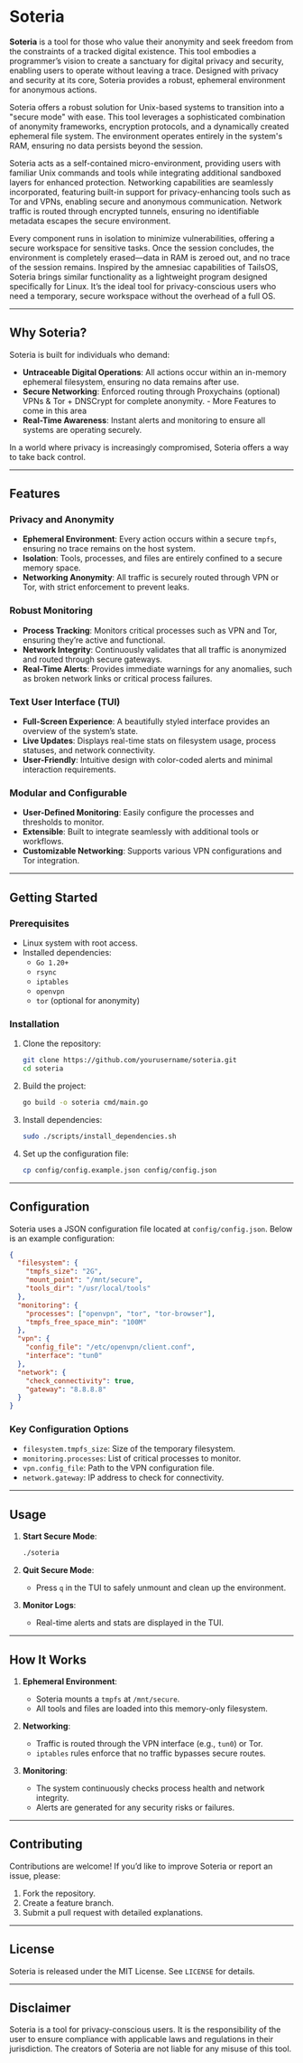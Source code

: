 # **Soteria**

**Soteria** is a tool for those who value their anonymity and seek freedom from the constraints of a tracked digital existence. This tool embodies a programmer’s vision to create a sanctuary for digital privacy and security, enabling users to operate without leaving a trace. Designed with privacy and security at its core, Soteria provides a robust, ephemeral environment for anonymous actions.

Soteria offers a robust solution for Unix-based systems to transition into a "secure mode" with ease. This tool leverages a sophisticated combination of anonymity frameworks, encryption protocols, and a dynamically created ephemeral file system. The environment operates entirely in the system's RAM, ensuring no data persists beyond the session.

Soteria acts as a self-contained micro-environment, providing users with familiar Unix commands and tools while integrating additional sandboxed layers for enhanced protection. Networking capabilities are seamlessly incorporated, featuring built-in support for privacy-enhancing tools such as Tor and VPNs, enabling secure and anonymous communication. Network traffic is routed through encrypted tunnels, ensuring no identifiable metadata escapes the secure environment.

Every component runs in isolation to minimize vulnerabilities, offering a secure workspace for sensitive tasks. Once the session concludes, the environment is completely erased—data in RAM is zeroed out, and no trace of the session remains. Inspired by the amnesiac capabilities of TailsOS, Soteria brings similar functionality as a lightweight program designed specifically for Linux. It’s the ideal tool for privacy-conscious users who need a temporary, secure workspace without the overhead of a full OS.

---

## **Why Soteria?**

Soteria is built for individuals who demand:

- **Untraceable Digital Operations**: All actions occur within an in-memory ephemeral filesystem, ensuring no data remains after use.
- **Secure Networking**: Enforced routing through Proxychains (optional) VPNs & Tor + DNSCrypt for complete anonymity. - More Features to come in this area
- **Real-Time Awareness**: Instant alerts and monitoring to ensure all systems are operating securely.

In a world where privacy is increasingly compromised, Soteria offers a way to take back control.

---

## **Features**

### **Privacy and Anonymity**
- **Ephemeral Environment**: Every action occurs within a secure `tmpfs`, ensuring no trace remains on the host system.
- **Isolation**: Tools, processes, and files are entirely confined to a secure memory space.
- **Networking Anonymity**: All traffic is securely routed through VPN or Tor, with strict enforcement to prevent leaks.

### **Robust Monitoring**
- **Process Tracking**: Monitors critical processes such as VPN and Tor, ensuring they’re active and functional.
- **Network Integrity**: Continuously validates that all traffic is anonymized and routed through secure gateways.
- **Real-Time Alerts**: Provides immediate warnings for any anomalies, such as broken network links or critical process failures.

### **Text User Interface (TUI)**
- **Full-Screen Experience**: A beautifully styled interface provides an overview of the system’s state.
- **Live Updates**: Displays real-time stats on filesystem usage, process statuses, and network connectivity.
- **User-Friendly**: Intuitive design with color-coded alerts and minimal interaction requirements.

### **Modular and Configurable**
- **User-Defined Monitoring**: Easily configure the processes and thresholds to monitor.
- **Extensible**: Built to integrate seamlessly with additional tools or workflows.
- **Customizable Networking**: Supports various VPN configurations and Tor integration.

---

## **Getting Started**

### **Prerequisites**
- Linux system with root access.
- Installed dependencies:
  - `Go 1.20+`
  - `rsync`
  - `iptables`
  - `openvpn`
  - `tor` (optional for anonymity)

### **Installation**
1. Clone the repository:
   ```bash
   git clone https://github.com/yourusername/soteria.git
   cd soteria
   ```

2. Build the project:
   ```bash
   go build -o soteria cmd/main.go
   ```

3. Install dependencies:
   ```bash
   sudo ./scripts/install_dependencies.sh
   ```

4. Set up the configuration file:
   ```bash
   cp config/config.example.json config/config.json
   ```

---

## **Configuration**

Soteria uses a JSON configuration file located at `config/config.json`. Below is an example configuration:

```json
{
  "filesystem": {
    "tmpfs_size": "2G",
    "mount_point": "/mnt/secure",
    "tools_dir": "/usr/local/tools"
  },
  "monitoring": {
    "processes": ["openvpn", "tor", "tor-browser"],
    "tmpfs_free_space_min": "100M"
  },
  "vpn": {
    "config_file": "/etc/openvpn/client.conf",
    "interface": "tun0"
  },
  "network": {
    "check_connectivity": true,
    "gateway": "8.8.8.8"
  }
}
```

### **Key Configuration Options**
- `filesystem.tmpfs_size`: Size of the temporary filesystem.
- `monitoring.processes`: List of critical processes to monitor.
- `vpn.config_file`: Path to the VPN configuration file.
- `network.gateway`: IP address to check for connectivity.

---

## **Usage**

1. **Start Secure Mode**:
   ```bash
   ./soteria
   ```

2. **Quit Secure Mode**:
   - Press `q` in the TUI to safely unmount and clean up the environment.

3. **Monitor Logs**:
   - Real-time alerts and stats are displayed in the TUI.

---

## **How It Works**

1. **Ephemeral Environment**:
   - Soteria mounts a `tmpfs` at `/mnt/secure`.
   - All tools and files are loaded into this memory-only filesystem.

2. **Networking**:
   - Traffic is routed through the VPN interface (e.g., `tun0`) or Tor.
   - `iptables` rules enforce that no traffic bypasses secure routes.

3. **Monitoring**:
   - The system continuously checks process health and network integrity.
   - Alerts are generated for any security risks or failures.

---

## **Contributing**

Contributions are welcome! If you’d like to improve Soteria or report an issue, please:
1. Fork the repository.
2. Create a feature branch.
3. Submit a pull request with detailed explanations.

---

## **License**

Soteria is released under the MIT License. See `LICENSE` for details.

---

## **Disclaimer**

Soteria is a tool for privacy-conscious users. It is the responsibility of the user to ensure compliance with applicable laws and regulations in their jurisdiction. The creators of Soteria are not liable for any misuse of this tool.
```

